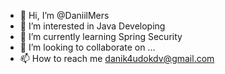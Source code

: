 - 👋 Hi, I’m @DaniilMers
- 👀 I’m interested in Java Developing
- 🌱 I’m currently learning Spring Security
- 💞️ I’m looking to collaborate on ...
- 📫 How to reach me danik4udokdv@gmail.com

<!---
DaniilMers/DaniilMers is a ✨ special ✨ repository because its `README.md` (this file) appears on your GitHub profile.
You can click the Preview link to take a look at your changes.
--->
